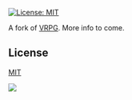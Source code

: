 [![License: MIT](https://img.shields.io/badge/License-MIT-yellow.svg)](https://opensource.org/licenses/MIT)

A fork of [VRPG](https://github.com/GIBGames/VRpg). More info to come.

## License
[MIT](https://choosealicense.com/licenses/mit/)

![](https://i.imgur.com/nPeKGeO.png)
